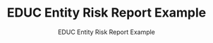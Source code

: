 ---
layout: resources-landing
title: "EDUC Entity Risk Report Example"
subtitle: "EDUC Entity Risk Report Example"
filters: federal-financial-assistance uniform-guidance-2-cfr-200 training 2016
doc-link: ../assets/files/Panel1_EDUC-Entity-Risk-Report-Example.pdf
---